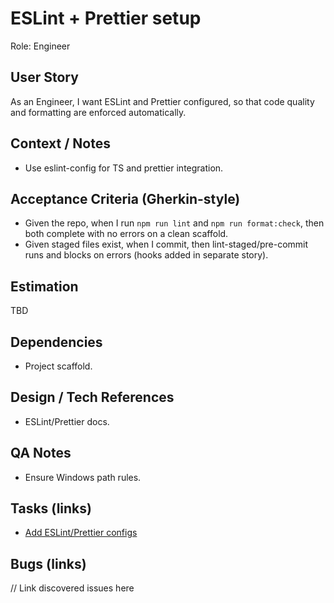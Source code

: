 # ESLint + Prettier setup

Role: Engineer

## User Story
As an Engineer, I want ESLint and Prettier configured, so that code quality and formatting are enforced automatically.

## Context / Notes
- Use eslint-config for TS and prettier integration.

## Acceptance Criteria (Gherkin-style)
- Given the repo, when I run `npm run lint` and `npm run format:check`, then both complete with no errors on a clean scaffold.
- Given staged files exist, when I commit, then lint-staged/pre-commit runs and blocks on errors (hooks added in separate story).

## Estimation
TBD

## Dependencies
- Project scaffold.

## Design / Tech References
- ESLint/Prettier docs.

## QA Notes
- Ensure Windows path rules.

## Tasks (links)
- [Add ESLint/Prettier configs](./tasks/add-eslint-prettier-configs.md)

## Bugs (links)
// Link discovered issues here
